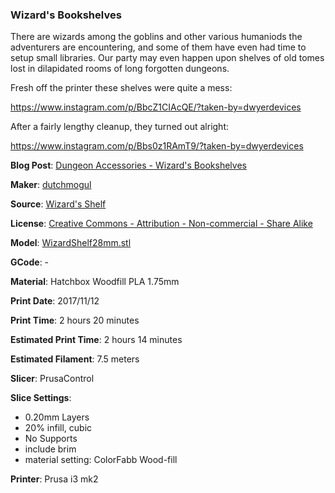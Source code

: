 ### Wizard's Bookshelves

There are wizards among the goblins and other various humaniods the adventurers
are encountering, and some of them have even had time to setup small libraries. Our
party may even happen upon shelves of old tomes lost in dilapidated rooms of long
forgotten dungeons.

Fresh off the printer these shelves were quite a mess:

https://www.instagram.com/p/BbcZ1CIAcQE/?taken-by=dwyerdevices

After a fairly lengthy cleanup, they turned out alright:

https://www.instagram.com/p/Bbs0z1RAmT9/?taken-by=dwyerdevices


**Blog Post**: [Dungeon Accessories - Wizard's Bookshelves](http://www.dwyerdevices.com/2017/12/02/dungeon-accessories-wizards-bookshelves/)

**Maker**: [dutchmogul](https://www.thingiverse.com/dutchmogul)

**Source**: [Wizard's Shelf](https://www.thingiverse.com/thing:1428539)

**License**: [Creative Commons - Attribution - Non-commercial - Share Alike](http://creativecommons.org/licenses/by-nc-sa/3.0/)

**Model**: [WizardShelf28mm.stl](https://www.thingiverse.com/download:2216538)

**GCode**: -

**Material**: Hatchbox Woodfill PLA 1.75mm

**Print Date**: 2017/11/12

**Print Time**: 2 hours 20 minutes

**Estimated Print Time**: 2 hours 14 minutes

**Estimated Filament**: 7.5 meters

**Slicer**: PrusaControl

**Slice Settings**:

 - 0.20mm Layers
 - 20% infill, cubic
 - No Supports
 - include brim
 - material setting: ColorFabb Wood-fill

**Printer**: Prusa i3 mk2